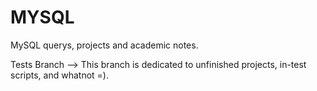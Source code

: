 # MYSQL
MySQL querys, projects and academic notes.

Tests Branch -->
  This branch is dedicated to unfinished projects, in-test scripts, and whatnot =).
